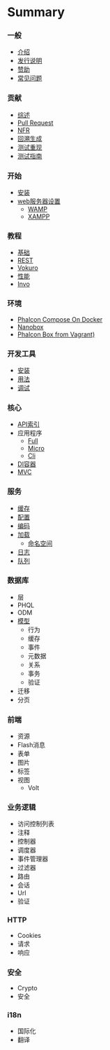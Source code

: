 # Summary

### 一般
* [介绍](README.md)
* [发行说明](https://github.com/phalcon/cphalcon/blob/3.2.x/CHANGELOG-3.2.md)
* [赞助](sponsors.md)
* [常见问题](faq.md)

### 贡献
* [综述](contributions.md)
* [Pull Request](new-pull-request.md)
* [NFR](new-feature-request.md)
* [回溯生成](generating-backtrace.md)
* [测试重现](reproducible-tests.md)
* [测试指南](unit-testing.md)

### 开始
* [安装](installation.md)
* [web服务器设置](webserver-setup.md)
  * [WAMP](webserver-wamp.md)
  * [XAMPP](webserver-xampp.md)

### 教程
* [基础](tutorial-base.md)
* [REST](tutorial-rest.md)
* [Vokuro](tutorial-vokuro.md)
* [性能](performance.md)
* [Invo](tutorial-invo.md)

### 环境
* [Phalcon Compose On Docker](environments-docker.md)
* [Nanobox](environments-nanobox.md)
* [Phalcon Box from Vagrant)](environments-vagrant.md)

### 开发工具
* [安装](devtools-installation.md)
* [用法](devtools-usage.md)
* [调试](debug.md)

### 核心
* [API索引](api/index.md)
* 应用程序
    * [Full](application.md)
    * [Micro](application-micro.md)
    * [Cli](application-cli.md)
* [DI容器](di.md)
* [MVC](mvc.md)

### 服务
* [缓存](cache.md)
* [配置](config.md)
* [编码](escaper.md)
* [加载](loader.md)
  * [命名空间](namespaces)
* [日志](logging.md)
* [队列](queue.md)

### 数据库
* 层
* PHQL
* ODM
* [模型]()
  * 行为
  * 缓存
  * 事件
  * 元数据
  * 关系
  * 事务
  * 验证
* 迁移
* 分页

### 前端
* 资源
* Flash消息
* 表单
* 图片
* 标签
* 视图
  * Volt

### 业务逻辑
* 访问控制列表
* 注释
* 控制器
* 调度器
* 事件管理器
* 过滤器
* 路由
* 会话
* Url
* 验证

### HTTP
* Cookies
* 请求
* 响应

### 安全
* Crypto
* 安全

### i18n
* 国际化
* 翻译

